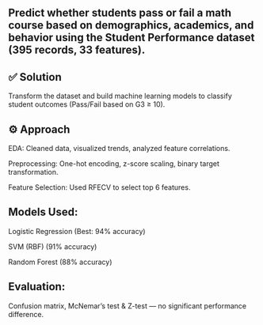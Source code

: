 ## Predict whether students pass or fail a math course based on demographics, academics, and behavior using the Student Performance dataset (395 records, 33 features).

## ✅ Solution
Transform the dataset and build machine learning models to classify student outcomes (Pass/Fail based on G3 ≥ 10).

## ⚙️ Approach

EDA: Cleaned data, visualized trends, analyzed feature correlations.

Preprocessing: One-hot encoding, z-score scaling, binary target transformation.

Feature Selection: Used RFECV to select top 6 features.

## Models Used:

Logistic Regression (Best: 94% accuracy)

SVM (RBF) (91% accuracy)

Random Forest (88% accuracy)

## Evaluation: 
Confusion matrix, McNemar’s test & Z-test — no significant performance difference.
